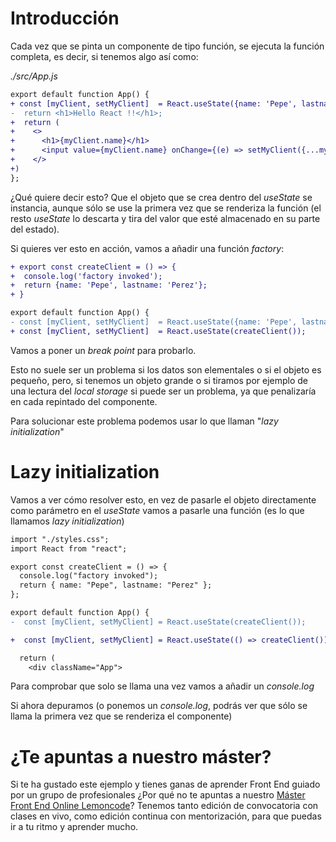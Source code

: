 # Introducción

Cada vez que se pinta un componente de tipo función, se ejecuta la función completa, es decir, si tenemos algo así como:

*./src/App.js*

```diff
export default function App() {
+ const [myClient, setMyClient]  = React.useState({name: 'Pepe', lastname: 'Perez'});
-  return <h1>Hello React !!</h1>;
+  return (
+    <>
+      <h1>{myClient.name}</h1>
+      <input value={myClient.name} onChange={(e) => setMyClient({...myClient, name: e.target.value})}/>
+    </>
+)
};
```

¿Qué quiere decir esto? Que el objeto que se crea dentro del *useState* se instancia, aunque sólo se use la primera vez que se renderiza la función (el resto _useState_ lo descarta y tira del valor que esté almacenado en su parte del estado).

Si quieres ver esto en acción, vamos a añadir una función *factory*:

```diff
+ export const createClient = () => {
+  console.log('factory invoked');
+  return {name: 'Pepe', lastname: 'Perez'};
+ }

export default function App() {
- const [myClient, setMyClient]  = React.useState({name: 'Pepe', lastname: 'Perez'});
+ const [myClient, setMyClient]  = React.useState(createClient());
```

Vamos a poner un *break point* para probarlo.

Esto no suele ser un problema si los datos son elementales o si el objeto es pequeño, pero, si tenemos un objeto grande o si tiramos por ejemplo de una lectura del *local storage* si puede ser un problema, ya que penalizaría en cada repintado del componente.

Para solucionar este problema podemos usar lo que llaman "*lazy initialization*"

# Lazy initialization

Vamos a ver cómo resolver esto, en vez de pasarle el objeto directamente como parámetro en el _useState_
vamos a pasarle una función (es lo que llamamos *lazy initialization*)

```diff
import "./styles.css";
import React from "react";

export const createClient = () => {
  console.log("factory invoked");
  return { name: "Pepe", lastname: "Perez" };
};

export default function App() {
-  const [myClient, setMyClient] = React.useState(createClient());

+  const [myClient, setMyClient] = React.useState(() => createClient());

  return (
    <div className="App">
```

Para comprobar que solo se llama una vez vamos a añadir un *console.log*

Si ahora depuramos (o ponemos un *console.log*, podrás ver que sólo se llama la primera vez que se renderiza el componente)

# ¿Te apuntas a nuestro máster?

Si te ha gustado este ejemplo y tienes ganas de aprender Front End guiado por un grupo de profesionales ¿Por qué no te apuntas a nuestro [Máster Front End Online Lemoncode](https://lemoncode.net/master-frontend#inicio-banner)? Tenemos tanto edición de convocatoria
con clases en vivo, como edición continua con mentorización, para que puedas ir a tu ritmo y aprender mucho.

